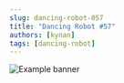 ```yaml
---
slug: dancing-robot-057
title: "Dancing Robot #57"
authors: [kynan]
tags: [dancing-robot]
---
```


![Example banner](/img/stories/dancing-robot/057.png)
